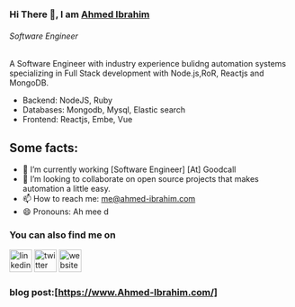 
###  Hi There 👋, I am [Ahmed Ibrahim](https://ahmed-ibrahim.com/)

###### *Software Engineer*

A Software Engineer with industry experience bulidng automation systems specializing in Full Stack development with Node.js,RoR, Reactjs and MongoDB. 

* Backend: NodeJS, Ruby
* Databases: Mongodb, Mysql, Elastic search
* Frontend: Reactjs, Embe, Vue

## Some facts: 

- 🔭 I’m currently working [Software Engineer] [At] Goodcall
- 👯 I’m looking to collaborate on open source projects that makes automation a little easy.
- 📫 How to reach me: me@ahmed-ibrahim.com
- 😄 Pronouns: Ah mee d


### You can also find me on
[<img src='https://cdn.jsdelivr.net/npm/simple-icons@3.0.1/icons/linkedin.svg' alt='linkedin' height='40'>](https://www.linkedin.com/in/ahmedibrahhim/) [<img src='https://cdn.jsdelivr.net/npm/simple-icons@3.0.1/icons/twitter.svg' alt='twitter' height='40'>](https://twitter.com/ahmed_ibrahhim)  [<img src='https://cdn.jsdelivr.net/npm/simple-icons@3.0.1/icons/icloud.svg' alt='website' height='40'>](https://ahmed-ibrahim.com/)  


### blog post:[https://www.Ahmed-Ibrahim.com/]
